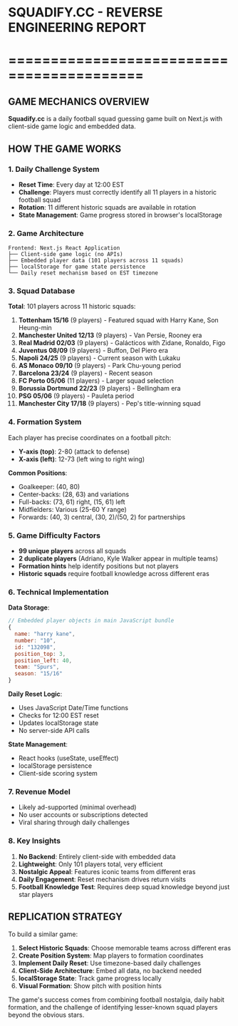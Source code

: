# SQUADIFY.CC - REVERSE ENGINEERING REPORT
# ==========================================

## GAME MECHANICS OVERVIEW

**Squadify.cc** is a daily football squad guessing game built on Next.js with client-side game logic and embedded data.

## HOW THE GAME WORKS

### 1. **Daily Challenge System**
- **Reset Time**: Every day at 12:00 EST
- **Challenge**: Players must correctly identify all 11 players in a historic football squad
- **Rotation**: 11 different historic squads are available in rotation
- **State Management**: Game progress stored in browser's localStorage

### 2. **Game Architecture**
```
Frontend: Next.js React Application
├── Client-side game logic (no APIs)
├── Embedded player data (101 players across 11 squads)
├── localStorage for game state persistence
└── Daily reset mechanism based on EST timezone
```

### 3. **Squad Database**
**Total**: 101 players across 11 historic squads:

1. **Tottenham 15/16** (9 players) - Featured squad with Harry Kane, Son Heung-min
2. **Manchester United 12/13** (9 players) - Van Persie, Rooney era
3. **Real Madrid 02/03** (9 players) - Galácticos with Zidane, Ronaldo, Figo
4. **Juventus 08/09** (9 players) - Buffon, Del Piero era
5. **Napoli 24/25** (9 players) - Current season with Lukaku
6. **AS Monaco 09/10** (9 players) - Park Chu-young period
7. **Barcelona 23/24** (9 players) - Recent season
8. **FC Porto 05/06** (11 players) - Larger squad selection
9. **Borussia Dortmund 22/23** (9 players) - Bellingham era
10. **PSG 05/06** (9 players) - Pauleta period
11. **Manchester City 17/18** (9 players) - Pep's title-winning squad

### 4. **Formation System**
Each player has precise coordinates on a football pitch:
- **Y-axis (top)**: 2-80 (attack to defense)
- **X-axis (left)**: 12-73 (left wing to right wing)

**Common Positions**:
- Goalkeeper: (40, 80)
- Center-backs: (28, 63) and variations
- Full-backs: (73, 61) right, (15, 61) left  
- Midfielders: Various (25-60 Y range)
- Forwards: (40, 3) central, (30, 2)/(50, 2) for partnerships

### 5. **Game Difficulty Factors**
- **99 unique players** across all squads
- **2 duplicate players** (Adriano, Kyle Walker appear in multiple teams)
- **Formation hints** help identify positions but not players
- **Historic squads** require football knowledge across different eras

### 6. **Technical Implementation**

**Data Storage**:
```javascript
// Embedded player objects in main JavaScript bundle
{
  name: "harry kane",
  number: "10", 
  id: "132098",
  position_top: 3,
  position_left: 40,
  team: "Spurs",
  season: "15/16"
}
```

**Daily Reset Logic**:
- Uses JavaScript Date/Time functions
- Checks for 12:00 EST reset
- Updates localStorage state
- No server-side API calls

**State Management**:
- React hooks (useState, useEffect)
- localStorage persistence
- Client-side scoring system

### 7. **Revenue Model**
- Likely ad-supported (minimal overhead)
- No user accounts or subscriptions detected
- Viral sharing through daily challenges

### 8. **Key Insights**
1. **No Backend**: Entirely client-side with embedded data
2. **Lightweight**: Only 101 players total, very efficient
3. **Nostalgic Appeal**: Features iconic teams from different eras
4. **Daily Engagement**: Reset mechanism drives return visits
5. **Football Knowledge Test**: Requires deep squad knowledge beyond just star players

## REPLICATION STRATEGY

To build a similar game:
1. **Select Historic Squads**: Choose memorable teams across different eras
2. **Create Position System**: Map players to formation coordinates  
3. **Implement Daily Reset**: Use timezone-based daily challenges
4. **Client-Side Architecture**: Embed all data, no backend needed
5. **localStorage State**: Track game progress locally
6. **Visual Formation**: Show pitch with position hints

The game's success comes from combining football nostalgia, daily habit formation, and the challenge of identifying lesser-known squad players beyond the obvious stars.
